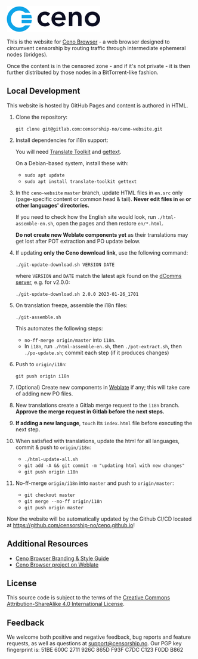 <img src="img/logo_ceno.png" width=250px alt="Ceno Browser logo">

This is the website for [Ceno Browser](https://censorship.no) - a web browser designed to circumvent censorship by routing traffic through intermediate ephemeral nodes (bridges).

Once the content is in the censored zone - and if it's not private - it is then further distributed by those nodes in a BitTorrent-like fashion.

## Local Development

This website is hosted by GitHub Pages and content is authored in HTML.

1. Clone the repository:

    `git clone git@gitlab.com:censorship-no/ceno-website.git`

2. Install dependencies for i18n support:

    You will need [Translate Toolkit](https://toolkit.translatehouse.org/) and [gettext](https://www.gnu.org/software/gettext/).

    On a Debian-based system, install these with:
    - `sudo apt update`
    - `sudo apt install translate-toolkit gettext`

3. In the `ceno-website` `master` branch, update HTML files in `en.src` only (page-specific content or common head & tail). **Never edit files in `en` or other languages' directories.**  

     If you need to check how the English site would look, run `./html-assemble-en.sh`, open the pages and then restore `en/*.html`.

    **Do not create new Weblate components yet** as their translations may get lost after POT extraction and PO update below.

4. If updating **only the Ceno download link**, use the following command:

    `./git-update-download.sh VERSION DATE`

    where `VERSION` and `DATE` match the latest apk found on the [dComms server](https://dcomm.net.ua/package/ceno/), e.g. for v2.0.0:

    `./git-update-download.sh 2.0.0 2023-01-26_1701`

5. On translation freeze, assemble the i18n files:

    `./git-assemble.sh`

    This automates the following steps:
 
    - `no-ff-merge origin/master` into `i18n`.
    - In `i18n`, run `./html-assemble-en.sh`, then `./pot-extract.sh`, then `./po-update.sh`; commit each step (if it produces changes)

6. Push to `origin/i18n`:

    `git push origin i18n`

7. (Optional) Create new components in [Weblate](https://hosted.weblate.org/projects/censorship-no/) if any; this will take care of adding new PO files.

8. New translations create a Gitlab merge request to the `i18n` branch. **Approve the merge request in Gitlab before the next steps.**

9. **If adding a new language**, `touch` its `index.html` file before executing the next step.

10. When satisfied with translations, update the html for all languages, commit & push to `origin/i18n`: 

    - `./html-update-all.sh`
    - `git add -A && git commit -m "updating html with new changes"`
    - `git push origin i18n`

11. No-ff-merge `origin/i18n` into `master` and push to `origin/master`:

    - `git checkout master`
    - `git merge --no-ff origin/i18n`
    - `git push origin master`

Now the website will be automatically updated by the Github CI/CD located at https://github.com/censorship-no/ceno.github.io!

## Additional Resources

- [Ceno Browser Branding & Style Guide](https://censorship.no/en/branding.html)
- [Ceno Browser project on Weblate](https://hosted.weblate.org/projects/censorship-no/)

## License

This source code is subject to the terms of the [Creative Commons Attribution-ShareAlike 4.0 International License](LICENSE.md).

## Feedback

We welcome both positive and negative feedback, bug reports and feature requests, as well as questions at support@censorship.no.
Our PGP key fingerprint is: 51BE 600C 2711 926C 865D F93F C7DC C123 F0DD B862

